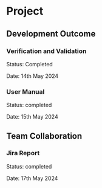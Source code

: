 # Project

## Development Outcome

### Verification and Validation
Status: Completed

Date: 14th May 2024

### User Manual
Status: completed

Date: 15th May 2024 

## Team Collaboration

### Jira Report
Status: completed

Date: 17th May 2024





